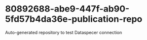 # 80892688-abe9-447f-ab90-5fd57b4da36e-publication-repo
Auto-generated repository to test Dataspecer connection
